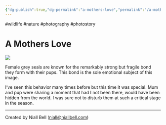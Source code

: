 ```yaml
---
{"dg-publish":true,"dg-permalink":"a-mothers-love","permalink":"/a-mothers-love/","title":"A Mothers Love","noteIcon":"2","created":"2024-04-17T11:57:02.338+01:00","updated":"2024-04-17T14:04:36.000+01:00"}
---
```


#wildlife #nature #photography #photostory 
# A Mothers Love

![](https://i.imgur.com/hpoQKL9.png)

Female grey seals are known for the remarkably strong but fragile bond they form with their pups. This bond is the sole emotional subject of this image.

I’ve seen this behavior many times before but this time it was special. Mum and pup were sharing a moment that had I not been there, would have been hidden from the world. I was sure not to disturb them at such a critical stage in the season.


---
Created by Niall Bell (niall@niallbell.com)